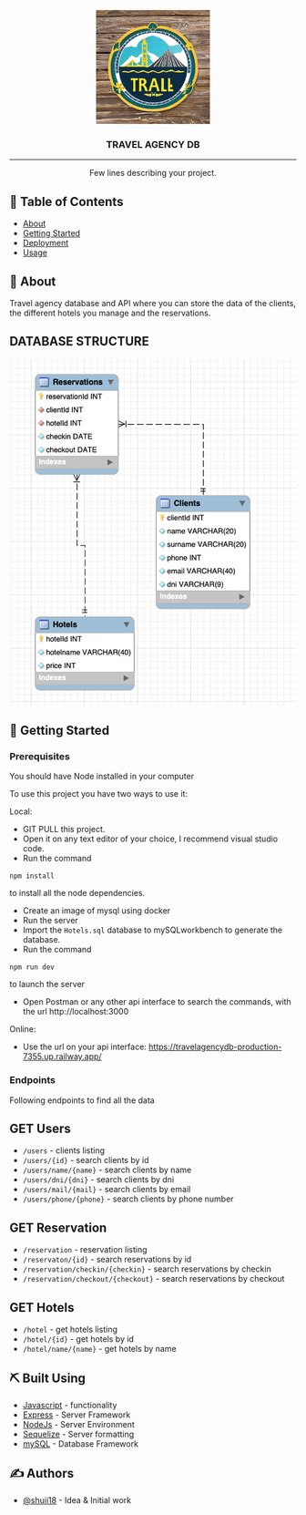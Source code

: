 <p align="center">
  <a href="" rel="noopener">
 <img width=200px height=200px src="./imgs/logo.png" alt="Project logo"></a>
</p>

<h3 align="center">TRAVEL AGENCY DB</h3>

---

<p align="center"> Few lines describing your project.
    <br> 
</p>

## 📝 Table of Contents

- [About](#about)
- [Getting Started](#getting_started)
- [Deployment](#deployment)
- [Usage](#usage)

## 🧐 About <a name = "about"></a>

Travel agency database and API where you can store the data of the clients, the different hotels you manage and the reservations.

## DATABASE STRUCTURE

<img src="./imgs/Diagrama.png">

## 🏁 Getting Started <a name = "getting_started"></a>

### Prerequisites

You should have Node installed in your computer

To use this project you have two ways to use it:

Local:

- GIT PULL this project.
- Open it on any text editor of your choice, I recommend visual studio code.
- Run the command

```
npm install
```

to install all the node dependencies.

- Create an image of mysql using docker
- Run the server
- Import the `Hotels.sql` database to mySQLworkbench to generate the database.
- Run the command

```
npm run dev
```

to launch the server

- Open Postman or any other api interface to search the commands, with the url http://localhost:3000

Online:

- Use the url on your api interface: https://travelagencydb-production-7355.up.railway.app/

### Endpoints

Following endpoints to find all the data

## GET Users

- `/users` - clients listing
- `/users/{id}` - search clients by id
- `/users/name/{name}` - search clients by name
- `/users/dni/{dni}` - search clients by dni
- `/users/mail/{mail}` - search clients by email
- `/users/phone/{phone}` - search clients by phone number

## GET Reservation

- `/reservation` - reservation listing
- `/reservaton/{id}` - search reservations by id
- `/reservation/checkin/{checkin}` - search reservations by checkin
- `/reservation/checkout/{checkout}` - search reservations by checkout

## GET Hotels

- `/hotel` - get hotels listing
- `/hotel/{id}` - get hotels by id
- `/hotel/name/{name}` - get hotels by name

## ⛏️ Built Using <a name = "built_using"></a>

- [Javascript](https://www.mongodb.com/) - functionality
- [Express](https://expressjs.com/) - Server Framework
- [NodeJs](https://nodejs.org/en/) - Server Environment
- [Sequelize](https://sequelize.org) - Server formatting
- [mySQL](https://mysql.org) - Database Framework

## ✍️ Authors <a name = "authors"></a>

- [@shuii18](https://github.com/shuii18) - Idea & Initial work
